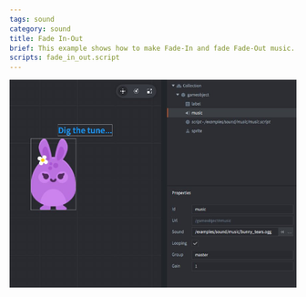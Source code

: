 ```yaml
---
tags: sound
category: sound
title: Fade In-Out
brief: This example shows how to make Fade-In and fade Fade-Out music.
scripts: fade_in_out.script
---
```


![fade_in_out](fade_in_out.jpg)
